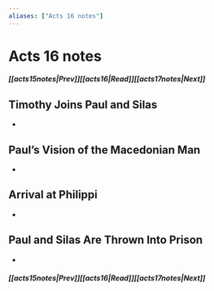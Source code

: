 ```yaml
---
aliases: ["Acts 16 notes"]
---
```

# Acts 16 notes
##### <span class=arrow-left></span>[[acts15notes|Prev]]<span class=navigation-separator></span>[[acts16|Read]]<span class=navigation-separator></span>[[acts17notes|Next]]<span class=arrow-right></span>
## Timothy Joins Paul and Silas
- 
## Paul’s Vision of the Macedonian Man
- 
## Arrival at Philippi
- 
## Paul and Silas Are Thrown Into Prison
- 
##### <span class=arrow-left></span>[[acts15notes|Prev]]<span class=navigation-separator></span>[[acts16|Read]]<span class=navigation-separator></span>[[acts17notes|Next]]<span class=arrow-right></span>